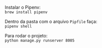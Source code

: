Instalar o Pipenv:  
`brew install pipenv`   
  
Dentro da pasta com o arquivo `Pipfile` faça:  
`pipenv shell`  


Para rodar o projeto:   
`python manage.py runserver 8005`    
